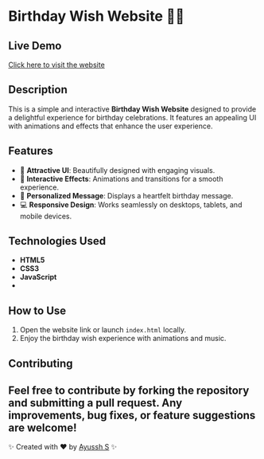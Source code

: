 # Birthday Wish Website 🎂🎉

## Live Demo
[Click here to visit the website](https://ayusshs16.github.io/birthday-wish/)

## Description
This is a simple and interactive **Birthday Wish Website** designed to provide a delightful experience for birthday celebrations. It features an appealing UI with animations and effects that enhance the user experience.

## Features
- 🎨 **Attractive UI**: Beautifully designed with engaging visuals.
- 🎈 **Interactive Effects**: Animations and transitions for a smooth experience.
- 📜 **Personalized Message**: Displays a heartfelt birthday message.
- 💻 **Responsive Design**: Works seamlessly on desktops, tablets, and mobile devices.

## Technologies Used
- **HTML5**
- **CSS3**
- **JavaScript**
- 
## How to Use
1. Open the website link or launch `index.html` locally.
2. Enjoy the birthday wish experience with animations and music.

## Contributing
Feel free to contribute by forking the repository and submitting a pull request. Any improvements, bug fixes, or feature suggestions are welcome!
---
✨ Created with ❤️ by [Ayussh S](https://github.com/ayusshs16) ✨

